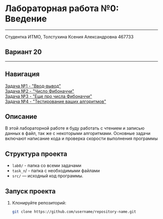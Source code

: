 # Лабораторная работа №0: Введение
___
Студентка ИТМО, Толстухина Ксения Александровна 467733

## Вариант 20
___
## Навигация 
[Задача №1 - "Ввод-вывод"](task1/README.md)  
[Задача №2 - "Число Фибоначчи"](task2/README.md)  
[Задача №3 - "Еще про числа Фибоначчи"](task3/README.md)  
[Задача №4 - "Тестирование ваших алгоритмов"](task4/README.md)  

## Описание
В этой лабораторной работе я буду работать с чтением и записью данных в файл, так же с некоторыми алгоритмами.
Основные задачи включают написание кода и проверка скорости выполнения программы

## Структура проекта
- `lab0/` - папка со всеми задачами
- `task_n`/ - папка с необходимыми файлами
- `src/` — исходный код программы.

## Запуск проекта
1. Клонируйте репозиторий:
   ```bash
   git clone https://github.com/username/repository-name.git
